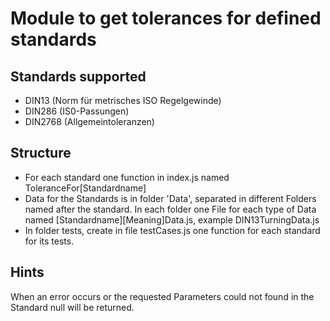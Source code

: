# Module to get tolerances for defined standards

## Standards supported
- DIN13 (Norm für metrisches ISO Regelgewinde)
- DIN286 (IS0-Passungen)
- DIN2768 (Allgemeintoleranzen)

## Structure
- For each standard one function in index.js named ToleranceFor[Standardname]
- Data for the Standards is in folder 'Data', separated in different Folders named after the standard. 
In each folder one File for each type of Data named [Standardname][Meaning]Data.js, example DIN13TurningData.js
- In folder tests, create in file testCases.js one function for each standard for its tests.

## Hints
When an error occurs or the requested Parameters could not found in the Standard null will be returned.

 